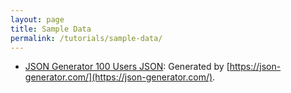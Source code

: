 ```yaml
---
layout: page
title: Sample Data
permalink: /tutorials/sample-data/
---
```


- [JSON Generator 100 Users JSON](users-100.json): Generated by [https://json-generator.com/](https://json-generator.com/).
